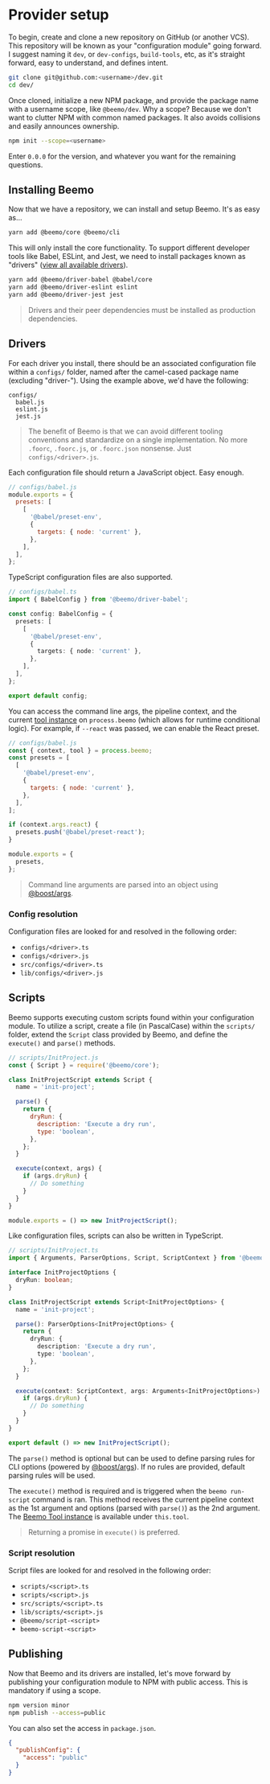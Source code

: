 # Provider setup

To begin, create and clone a new repository on GitHub (or another VCS). This repository will be
known as your "configuration module" going forward. I suggest naming it `dev`, or `dev-configs`,
`build-tools`, etc, as it's straight forward, easy to understand, and defines intent.

```bash
git clone git@github.com:<username>/dev.git
cd dev/
```

Once cloned, initialize a new NPM package, and provide the package name with a username scope, like
`@beemo/dev`. Why a scope? Because we don't want to clutter NPM with common named packages. It also
avoids collisions and easily announces ownership.

```bash
npm init --scope=<username>
```

Enter `0.0.0` for the version, and whatever you want for the remaining questions.

## Installing Beemo

Now that we have a repository, we can install and setup Beemo. It's as easy as...

```bash
yarn add @beemo/core @beemo/cli
```

This will only install the core functionality. To support different developer tools like Babel,
ESLint, and Jest, we need to install packages known as "drivers"
([view all available drivers](https://www.npmjs.com/search?q=beemo-driver)).

```bash
yarn add @beemo/driver-babel @babel/core
yarn add @beemo/driver-eslint eslint
yarn add @beemo/driver-jest jest
```

> Drivers and their peer dependencies must be installed as production dependencies.

## Drivers

For each driver you install, there should be an associated configuration file within a `configs/`
folder, named after the camel-cased package name (excluding "driver-"). Using the example above,
we'd have the following:

```
configs/
  babel.js
  eslint.js
  jest.js
```

> The benefit of Beemo is that we can avoid different tooling conventions and standardize on a
> single implementation. No more `.foorc`, `.foorc.js`, or `.foorc.json` nonsense. Just
> `configs/<driver>.js`.

Each configuration file should return a JavaScript object. Easy enough.

```js
// configs/babel.js
module.exports = {
  presets: [
    [
      '@babel/preset-env',
      {
        targets: { node: 'current' },
      },
    ],
  ],
};
```

TypeScript configuration files are also supported.

```ts
// configs/babel.ts
import { BabelConfig } from '@beemo/driver-babel';

const config: BabelConfig = {
  presets: [
    [
      '@babel/preset-env',
      {
        targets: { node: 'current' },
      },
    ],
  ],
};

export default config;
```

You can access the command line args, the pipeline context, and the current
[tool instance](./tool.md) on `process.beemo` (which allows for runtime conditional logic). For
example, if `--react` was passed, we can enable the React preset.

```js
// configs/babel.js
const { context, tool } = process.beemo;
const presets = [
  [
    '@babel/preset-env',
    {
      targets: { node: 'current' },
    },
  ],
];

if (context.args.react) {
  presets.push('@babel/preset-react');
}

module.exports = {
  presets,
};
```

> Command line arguments are parsed into an object using
> [@boost/args](https://milesj.gitbook.io/boost/args).

### Config resolution

Configuration files are looked for and resolved in the following order:

- `configs/<driver>.ts`
- `configs/<driver>.js`
- `src/configs/<driver>.ts`
- `lib/configs/<driver>.js`

## Scripts

Beemo supports executing custom scripts found within your configuration module. To utilize a script,
create a file (in PascalCase) within the `scripts/` folder, extend the `Script` class provided by
Beemo, and define the `execute()` and `parse()` methods.

```js
// scripts/InitProject.js
const { Script } = require('@beemo/core');

class InitProjectScript extends Script {
  name = 'init-project';

  parse() {
    return {
      dryRun: {
        description: 'Execute a dry run',
        type: 'boolean',
      },
    };
  }

  execute(context, args) {
    if (args.dryRun) {
      // Do something
    }
  }
}

module.exports = () => new InitProjectScript();
```

Like configuration files, scripts can also be written in TypeScript.

```ts
// scripts/InitProject.ts
import { Arguments, ParserOptions, Script, ScriptContext } from '@beemo/core';

interface InitProjectOptions {
  dryRun: boolean;
}

class InitProjectScript extends Script<InitProjectOptions> {
  name = 'init-project';

  parse(): ParserOptions<InitProjectOptions> {
    return {
      dryRun: {
        description: 'Execute a dry run',
        type: 'boolean',
      },
    };
  }

  execute(context: ScriptContext, args: Arguments<InitProjectOptions>) {
    if (args.dryRun) {
      // Do something
    }
  }
}

export default () => new InitProjectScript();
```

The `parse()` method is optional but can be used to define parsing rules for CLI options (powered by
[@boost/args](https://milesj.gitbook.io/boost/args)). If no rules are provided, default parsing
rules will be used.

The `execute()` method is required and is triggered when the `beemo run-script` command is ran. This
method receives the current pipeline context as the 1st argument and options (parsed with `parse()`)
as the 2nd argument. The [Beemo Tool instance](./tool.md) is available under `this.tool`.

> Returning a promise in `execute()` is preferred.

### Script resolution

Script files are looked for and resolved in the following order:

- `scripts/<script>.ts`
- `scripts/<script>.js`
- `src/scripts/<script>.ts`
- `lib/scripts/<script>.js`
- `@beemo/script-<script>`
- `beemo-script-<script>`

## Publishing

Now that Beemo and its drivers are installed, let's move forward by publishing your configuration
module to NPM with public access. This is mandatory if using a scope.

```bash
npm version minor
npm publish --access=public
```

You can also set the access in `package.json`.

```json
{
  "publishConfig": {
    "access": "public"
  }
}
```
